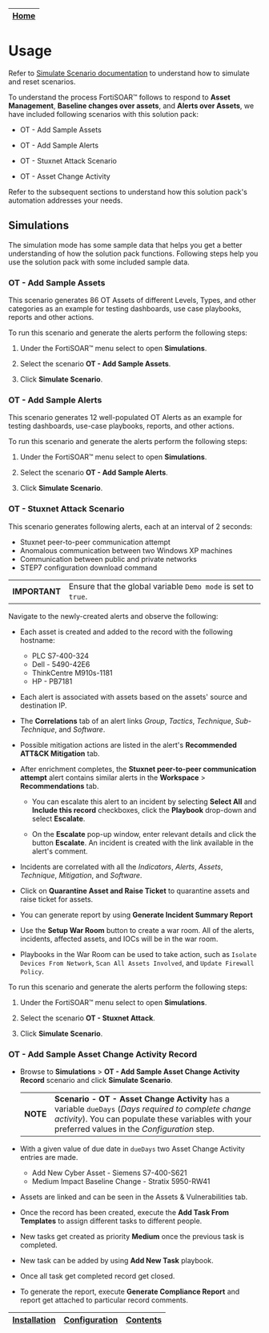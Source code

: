 | [Home](../README.md) |
| -------------------- |

# Usage

Refer to [Simulate Scenario documentation](https://github.com/fortinet-fortisoar/solution-pack-soc-simulator/blob/develop/docs/usage.md) to understand how to simulate and reset scenarios.

To understand the process FortiSOAR&trade; follows to respond to **Asset Management**, **Baseline changes over assets**, and **Alerts over Assets**, we have included following scenarios with this solution pack:

- OT - Add Sample Assets

- OT - Add Sample Alerts

- OT - Stuxnet Attack Scenario

- OT - Asset Change Activity

Refer to the subsequent sections to understand how this solution pack's automation addresses your needs.

## Simulations

The simulation mode has some sample data that helps you get a better understanding of how the solution pack functions. Following steps help you use the solution pack with some included sample data.

### OT - Add Sample Assets

This scenario generates 86 OT Assets of different Levels, Types, and other categories as an example for testing dashboards, use case playbooks, reports and other actions.

To run this scenario and generate the alerts perform the following steps:

1. Under the FortiSOAR&trade; menu select to open **Simulations**.

2. Select the scenario **OT - Add Sample Assets**.

3. Click **Simulate Scenario**.

### OT - Add Sample Alerts

This scenario generates 12 well-populated OT Alerts as an example for testing dashboards, use-case playbooks, reports, and other actions.

To run this scenario and generate the alerts perform the following steps:

1. Under the FortiSOAR&trade; menu select to open **Simulations**.

2. Select the scenario **OT - Add Sample Alerts**.

3. Click **Simulate Scenario**.

### OT - Stuxnet Attack Scenario

This scenario generates following alerts, each at an interval of 2 seconds:

- Stuxnet peer-to-peer communication attempt
- Anomalous communication between two Windows XP machines
- Communication between public and private networks
- STEP7 configuration download command

<table>
    <tr>
        <td><strong>IMPORTANT</strong></td>
        <td>Ensure that the global variable <code>Demo mode</code> is set to <code>true</code>.</td>
    </tr>
</table>

Navigate to the newly-created alerts and observe the following:

- Each asset is created and added to the record with the following hostname:

    - PLC S7-400-324
    - Dell - 5490-42E6
    - ThinkCentre M910s-1181
    - HP - PB7181

- Each alert is associated with assets based on the assets' source and destination IP.

- The **Correlations** tab of an alert links *Group*, *Tactics*, *Technique*, *Sub-Technique*, and *Software*.

- Possible mitigation actions are listed in the alert's **Recommended ATT&CK Mitigation** tab.

- After enrichment completes, the **Stuxnet peer-to-peer communication attempt** alert contains similar alerts in the **Workspace** > **Recommendations** tab. 

    - You can escalate this alert to an incident by selecting **Select All** and **Include this record** checkboxes, click the **Playbook** drop-down and select **Escalate**.
    
    - On the **Escalate** pop-up window, enter relevant details and click the button **Escalate**. An incident is created with the link available in the alert's comment.

- Incidents are correlated with all the *Indicators*, *Alerts*, *Assets*, *Technique*, *Mitigation*, and *Software*.

- Click on **Quarantine Asset and Raise Ticket** to quarantine assets and raise ticket for assets.

- You can generate report by using **Generate Incident Summary Report**

- Use the **Setup War Room** button to create a war room. All of the alerts, incidents, affected assets, and IOCs will be in the war room.

- Playbooks in the War Room can be used to take action, such as `Isolate Devices From Network`, `Scan All Assets Involved`, and `Update Firewall Policy`.

To run this scenario and generate the alerts perform the following steps:

1. Under the FortiSOAR&trade; menu select to open **Simulations**.

2. Select the scenario **OT - Stuxnet Attack**.

3. Click **Simulate Scenario**.

### OT - Add Sample Asset Change Activity Record

- Browse to **Simulations** > **OT - Add Sample Asset Change Activity Record** scenario and click **Simulate Scenario**.

    <table>
        <tr>
            <td><strong>NOTE</strong></td>
            <td><strong>Scenario - OT - Asset Change Activity</strong> has a variable <code>dueDays</code> (<em>Days required to complete change activity</em>). You can populate these variables with your preferred values in the <em>Configuration</em> step.</td>
        </tr>
    </table>

- With a given value of due date in `dueDays` two Asset Change Activity entries are made.
    - Add New Cyber Asset - Siemens S7-400-S621
    - Medium Impact Baseline Change - Stratix 5950-RW41

- Assets are linked and can be seen in the Assets & Vulnerabilities tab.

- Once the record has been created, execute the **Add Task From Templates** to assign different tasks to different people. 

- New tasks get created as priority **Medium** once the previous task is completed.

- New task can be added by using **Add New Task** playbook.

- Once all task get completed record get closed.

- To generate the report, execute **Generate Compliance Report** and report get attached to particular record comments.

| [Installation](./setup.md#installation) | [Configuration](./setup.md#configuration) | [Contents](./contents.md) |
|-----------------------------------------|-------------------------------------------|---------------------------|